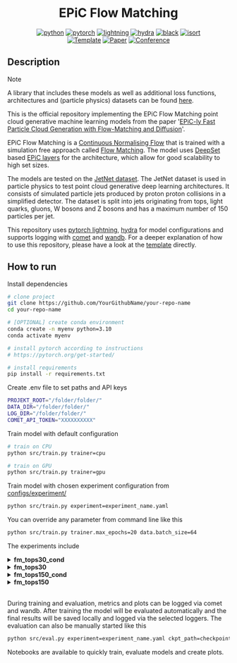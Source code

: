 <div align="center">

# EPiC Flow Matching

[![python](https://img.shields.io/badge/-Python_3.10-blue?logo=python&logoColor=white)](https://www.python.org/)
[![pytorch](https://img.shields.io/badge/PyTorch_1.10+-ee4c2c?logo=pytorch&logoColor=white)](https://pytorch.org/get-started/locally/)
[![lightning](https://img.shields.io/badge/-Lightning_1.9+-792ee5?logo=pytorchlightning&logoColor=white)](https://pytorchlightning.ai/)
[![hydra](https://img.shields.io/badge/Config-Hydra_1.3-89b8cd)](https://hydra.cc/)
[![black](https://img.shields.io/badge/Code%20Style-Black-black.svg?labelColor=gray)](https://black.readthedocs.io/en/stable/)
[![isort](https://img.shields.io/badge/%20imports-isort-%231674b1?style=flat&labelColor=ef8336)](https://pycqa.github.io/isort/) <br>
<a href="https://github.com/ashleve/lightning-hydra-template"><img alt="Template" src="https://img.shields.io/badge/-Lightning--Hydra--Template-017F2F?style=flat&logo=github&labelColor=gray"></a>
[![Paper](http://img.shields.io/badge/paper-arxiv.2310.00049-B31B1B.svg)](https://arxiv.org/abs/2310.00049)
[![Conference](http://img.shields.io/badge/AnyConference-year-4b44ce.svg)](https://papers.nips.cc/paper/2020)

</div>

## Description

> [!NOTE]
> A library that includes these models as well as additional loss functions, architectures and (particle physics) datasets can be found [here](https://github.com/ewencedr/particle_fm).

This is the official repository implementing the EPiC Flow Matching point cloud generative machine learning models from the paper '[EPiC-ly Fast Particle Cloud Generation with Flow-Matching and Diffusion](https://arxiv.org/abs/2310.00049)'.

EPiC Flow Matching is a [Continuous Normalising Flow](https://arxiv.org/abs/1806.07366) that is trained with a simulation free approach called [Flow Matching](https://arxiv.org/abs/2210.02747). The model uses [DeepSet](https://arxiv.org/abs/1703.06114) based [EPiC layers](https://arxiv.org/abs/2301.08128) for the architecture, which allow for good scalability to high set sizes.

The models are tested on the [JetNet dataset](https://zenodo.org/record/6975118). The JetNet dataset is used in particle physics to test point cloud generative deep learning architectures. It consists of simulated particle jets produced by proton proton collisions in a simplified detector. The dataset is split into jets originating from tops, light quarks, gluons, W bosons and Z bosons and has a maximum number of 150 particles per jet.

This repository uses [pytorch lightning](https://www.pytorchlightning.ai/index.html), [hydra](https://hydra.cc/docs/intro/) for model configurations and supports logging with [comet](https://www.comet.com/site/) and [wandb](https://wandb.ai/site). For a deeper explanation of how to use this repository, please have a look at the [template](https://github.com/ashleve/lightning-hydra-template) directly.

## How to run

Install dependencies

```bash
# clone project
git clone https://github.com/YourGithubName/your-repo-name
cd your-repo-name

# [OPTIONAL] create conda environment
conda create -n myenv python=3.10
conda activate myenv

# install pytorch according to instructions
# https://pytorch.org/get-started/

# install requirements
pip install -r requirements.txt
```

Create .env file to set paths and API keys

```bash
PROJEKT_ROOT="/folder/folder/"
DATA_DIR="/folder/folder/"
LOG_DIR="/folder/folder/"
COMET_API_TOKEN="XXXXXXXXXX"
```

Train model with default configuration

```bash
# train on CPU
python src/train.py trainer=cpu

# train on GPU
python src/train.py trainer=gpu
```

Train model with chosen experiment configuration from [configs/experiment/](configs/experiment/)

```bash
python src/train.py experiment=experiment_name.yaml
```

You can override any parameter from command line like this

```bash
python src/train.py trainer.max_epochs=20 data.batch_size=64
```

The experiments include

<details>
  <summary>
    <b>fm_tops30_cond</b>
  </summary>
  EPiC Flow Matching trained on top30 dataset with conditioning on jet mass and pt
</details>
<details>
  <summary>
    <b>fm_tops30</b>
  </summary>
  EPiC Flow Matching trained on top30 dataset with no additional conditioning. Jet size conditioning is a neccessity for the architecture
</details>
<details>
  <summary>
    <b>fm_tops150_cond</b>
  </summary>
  EPiC Flow Matching trained on top150 dataset with conditioning on jet mass and pt
</details>
<details>
  <summary>
    <b>fm_tops150</b>
  </summary>
  EPiC Flow Matching trained on top150 dataset with no additional conditioning. Jet size conditioning is a neccessity for the architecture
</details>

<br>

During training and evaluation, metrics and plots can be logged via comet and wandb. After training the model will be evaluated automatically and the final results will be saved locally and logged via the selected loggers. The evaluation can also be manually started like this

```bash
python src/eval.py experiment=experiment_name.yaml ckpt_path=checkpoint_path
```

Notebooks are available to quickly train, evaluate models and create plots.
